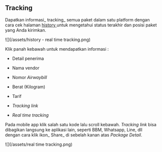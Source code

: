 ## Tracking

Dapatkan informasi_ tracking_ semua paket dalam satu platform dengan cara cek halaman [history ](https://paket.id/book/history)untuk mengetahui status terakhir dan posisi paket yang Anda kirimkan.

![](/assets/history - real time tracking.png)

Klik panah kebawah untuk mendapatkan informasi :

* Detail penerima

* Nama vendor

* Nomor _Airwaybill_

* Berat \(Kilogram\)

* Tarif

* _Tracking link_

* _Real time tracking_

Pada mobile app klik salah satu kode lalu scroll kebawah. _Tracking link_ bisa dibagikan langsung ke aplikasi lain, seperti BBM, Whatsapp, Line, dll dengan cara klik ikon_ Share_ di sebelah kanan atas _Package Detail_.

![](/assets/real time tracking.png)

